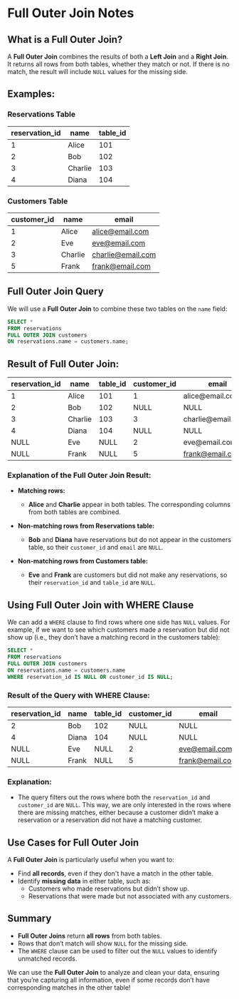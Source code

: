 # Full Outer Join Notes

## What is a Full Outer Join?

A **Full Outer Join** combines the results of both a **Left Join** and a **Right Join**. It returns all rows from both tables, whether they match or not. If there is no match, the result will include `NULL` values for the missing side.

## Examples:

### **Reservations Table**
| reservation_id | name      | table_id |
|----------------|-----------|----------|
| 1              | Alice     | 101      |
| 2              | Bob       | 102      |
| 3              | Charlie   | 103      |
| 4              | Diana     | 104      |

### **Customers Table**
| customer_id | name      | email              |
|-------------|-----------|--------------------|
| 1           | Alice     | alice@email.com     |
| 2           | Eve       | eve@email.com       |
| 3           | Charlie   | charlie@email.com   |
| 5           | Frank     | frank@email.com     |

## Full Outer Join Query

We will use a **Full Outer Join** to combine these two tables on the `name` field:

```sql
SELECT *
FROM reservations
FULL OUTER JOIN customers
ON reservations.name = customers.name;
```

## Result of Full Outer Join:

| reservation_id | name      | table_id | customer_id | email              |
|----------------|-----------|----------|-------------|--------------------|
| 1              | Alice     | 101      | 1           | alice@email.com-     |
| 2              | Bob       | 102      | NULL        | NULL               |
| 3              | Charlie   | 103      | 3           | charlie@email.com-   |
| 4              | Diana     | 104      | NULL        | NULL               |
| NULL           | Eve       | NULL     | 2           | eve@email.com-     |
| NULL           | Frank     | NULL     | 5           | frank@email.com     |

### Explanation of the Full Outer Join Result:

- **Matching rows:** 
  - **Alice** and **Charlie** appear in both tables. The corresponding columns from both tables are combined.
  
- **Non-matching rows from Reservations table:** 
  - **Bob** and **Diana** have reservations but do not appear in the customers table, so their `customer_id` and `email` are `NULL`.
  
- **Non-matching rows from Customers table:** 
  - **Eve** and **Frank** are customers but did not make any reservations, so their `reservation_id` and `table_id` are `NULL`.

## Using Full Outer Join with WHERE Clause

We can add a `WHERE` clause to find rows where one side has `NULL` values. For example, if we want to see which customers made a reservation but did not show up (i.e., they don’t have a matching record in the customers table):

```sql
SELECT *
FROM reservations
FULL OUTER JOIN customers
ON reservations.name = customers.name
WHERE reservation_id IS NULL OR customer_id IS NULL;
```

### Result of the Query with WHERE Clause:

| reservation_id | name      | table_id | customer_id | email              |
|----------------|-----------|----------|-------------|--------------------|
| 2              | Bob       | 102      | NULL        | NULL               |
| 4              | Diana     | 104      | NULL        | NULL               |
| NULL           | Eve       | NULL     | 2           | eve@email.com       |
| NULL           | Frank     | NULL     | 5           | frank@email.com     |

### Explanation:
- The query filters out the rows where both the `reservation_id` and `customer_id` are `NULL`. This way, we are only interested in the rows where there are missing matches, either because a customer didn’t make a reservation or a reservation did not have a matching customer.

## Use Cases for Full Outer Join

A **Full Outer Join** is particularly useful when you want to:
- Find **all records**, even if they don't have a match in the other table.
- Identify **missing data** in either table, such as:
  - Customers who made reservations but didn’t show up.
  - Reservations that were made but not associated with any customers.

## Summary

- **Full Outer Joins** return **all rows** from both tables.
- Rows that don’t match will show `NULL` for the missing side.
- The `WHERE` clause can be used to filter out the `NULL` values to identify unmatched records.

We can use the **Full Outer Join** to analyze and clean your data, ensuring that you’re capturing all information, even if some records don’t have corresponding matches in the other table!
